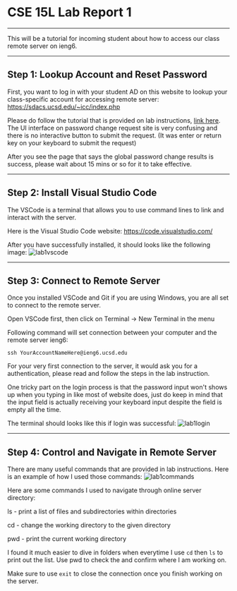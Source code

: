 # CSE 15L Lab Report 1
___
This will be a tutorial for incoming student about how to access our class remote server on ieng6. 

___
## Step 1: Lookup Account and Reset Password
First, you want to log in with your student AD on this website to lookup your class-specific account for accessing remote server:
https://sdacs.ucsd.edu/~icc/index.php

Please do follow the tutorial that is provided on lab instructions, [link here](https://docs.google.com/document/d/1hs7CyQeh-MdUfM9uv99i8tqfneos6Y8bDU0uhn1wqho/edit). The UI interface on password change request site is very confusing and there is no interactive button to submit the request. (It was enter or return key on your keyboard to submit the request)

After you see the page that says the global password change results is success, please wait about 15 mins or so for it to take effective. 

___
## Step 2: Install Visual Studio Code
The VSCode is a terminal that allows you to use command lines to link and interact with the server.

Here is the Visual Studio Code website:
https://code.visualstudio.com/

After you have successfully installed, it should looks like the following image:
![lab1vscode](https://user-images.githubusercontent.com/122576038/212785652-fae48e11-d271-414f-86ad-d6a7985cbe32.jpg)


___
## Step 3: Connect to Remote Server
Once you installed VSCode and Git if you are using Windows, you are all set to connect to the remote server.

Open VSCode first, then click on Terminal -> New Terminal in the menu

Following command will set connection between your computer and the remote server ieng6:
```
ssh YourAccountNameHere@ieng6.ucsd.edu
```

For your very first connection to the server, it would ask you for a authentication, please read and follow the steps in the lab instruction.

One tricky part on the login process is that the password input won't shows up when you typing in like most of website does, just do keep in mind that the input field is actually receiving your keyboard input despite the field is empty all the time.

The terminal should looks like this if login was successful:
![lab1login](https://user-images.githubusercontent.com/122576038/212785796-e1fcbbcf-8e3d-454b-9511-f70d25e67499.jpg)

___
## Step 4: Control and Navigate in Remote Server
There are many useful commands that are provided in lab instructions. Here is an example of how I used those commands:
![lab1commands](https://user-images.githubusercontent.com/122576038/212785816-6649fed8-8c47-47f7-a493-b410ac4b5bfb.jpg)

Here are some commands I used to navigate through online server directory:

ls - print a list of files and subdirectories within directories

cd - change the working directory to the given directory

pwd - print the current working directory

I found it much easier to dive in folders when everytime I use `cd` then `ls` to print out the list. Use pwd to check the and confirm where I am working on.

Make sure to use `exit` to close the connection once you finish working on the server.
